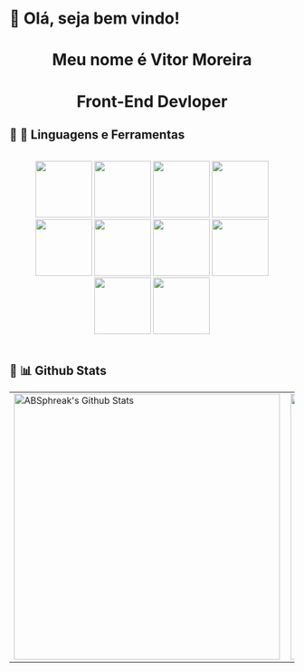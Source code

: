<h1>👋 Olá, seja bem vindo!</h1>

<h1 align="center"> Meu nome é Vitor Moreira</h1>
<h1 align="center">Front-End Devloper</h1> 

## 🔧 🔨 Linguagens e Ferramentas
<br>

<div align="center" style="max-width: 2000px; margin: auto;">
    <code><img height="100" src="https://media.giphy.com/media/XAxylRMCdpbEWUAvr8/giphy.gif"></code>
    <code><img height="100" src="https://media.giphy.com/media/fsEaZldNC8A1PJ3mwp/giphy.gif"></code>
    <code><img height="100" src="https://media.giphy.com/media/ln7z2eWriiQAllfVcn/giphy.gif"></code>
    <code><img height="100" src="https://media.giphy.com/media/kdFc8fubgS31b8DsVu/giphy.gif"></code>
    <code><img height="100" src="https://media.giphy.com/media/LMt9638dO8dftAjtco/giphy.gif"></code>
    <code><img height="100" src="https://media.giphy.com/media/kH1DBkPNyZPOk0BxrM/giphy.gif"></code>
    <code><img height="100" src="https://media.giphy.com/media/KzJkzjggfGN5Py6nkT/giphy.gif"></code>
    <code><img height="100" src="https://media.giphy.com/media/IdyAQJVN2kVPNUrojM/giphy.gif"></code>
    <code><img height="100" src="https://media.tenor.com/dHk-LfzHrtwAAAAi/linux-computer.gif"></code>
    <code><img height="100" src="https://bashlogo.com/img/symbol/png/full_colored_light.png"></code>
</div>

<br>

## 🧮 📊 Github Stats
<a href='https://github.com/DEVitor0/github-stats-transparent'>

  <table>
    <tr>
      <td>
      <img align="left" width="470px" src="https://github-readme-stats.vercel.app/api?username=DEVitor0&include_all_commits=true&count_private=true&show_icons=true&line_height=20&title_color=7A7ADB&icon_color=2234AE&text_color=D3D3D3&bg_color=0,000000,130F40" alt="ABSphreak's Github Stats">
      </td>
        <td><img width="470px" align="rigth" src="https://github-readme-stats.vercel.app/api/top-langs/?username=DEVitor0&layout=compact&langs_count20=true&count_private=true&show_icons=true&line_height=20&title_color=7A7ADB&icon_color=2234AE&text_color=D3D3D3&bg_color=0,000000,130F40"/></td> 
    </tr>   
</table>
</a> 
